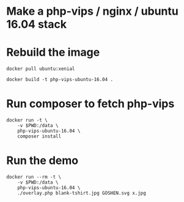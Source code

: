 # Make a php-vips / nginx / ubuntu 16.04 stack

# Rebuild the image

	docker pull ubuntu:xenial

	docker build -t php-vips-ubuntu-16.04 .

# Run composer to fetch php-vips

	docker run -t \
		-v $PWD:/data \
		php-vips-ubuntu-16.04 \
		composer install

# Run the demo

	docker run --rm -t \
		-v $PWD:/data \
		php-vips-ubuntu-16.04 \
		./overlay.php blank-tshirt.jpg GOSHEN.svg x.jpg

